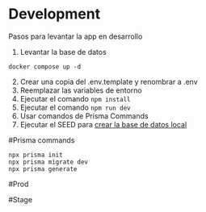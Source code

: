 # Development
Pasos para levantar la app en desarrollo

1. Levantar la base de datos
```
docker compose up -d
```

2. Crear una copia del .env.template y renombrar a .env
3. Reemplazar las variables de entorno
4. Ejecutar el comando ```npm install ```
5. Ejecutar el comando ```npm run dev```
6. Usar comandos de Prisma Commands
7. Ejecutar el SEED para [crear la base de datos local](http://localhost:3000/api/seed)

#Prisma commands
``` 
npx prisma init
npx prisma migrate dev
npx prisma generate
```


#Prod


#Stage